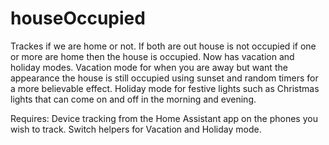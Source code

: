 # houseOccupied
Trackes if we are home or not. If both are out house is not occupied if one or more are home then the house is occupied.
Now has vacation and holiday modes.
Vacation mode for when you are away but want the appearance the house is still occupied using sunset and random timers for a more believable effect.
Holiday mode for festive lights such as Christmas lights that can come on and off in the morning and evening.

Requires:
Device tracking from the Home Assistant app on the phones you wish to track.
Switch helpers for Vacation and Holiday mode.
